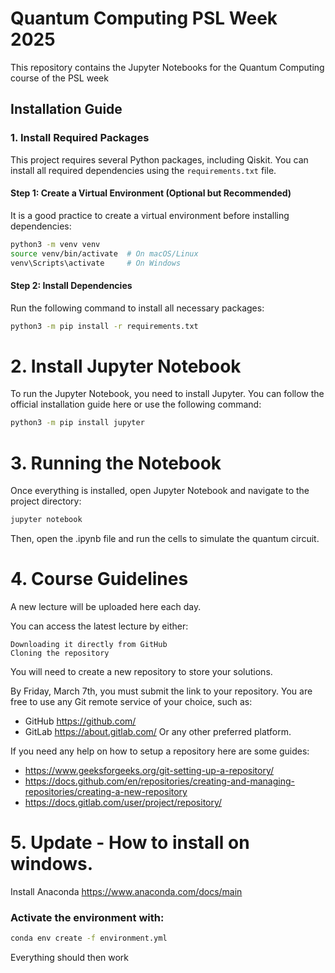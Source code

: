 # Quantum Computing PSL Week 2025

This repository contains the Jupyter Notebooks for the Quantum Computing course of the PSL week

## Installation Guide

### 1. Install Required Packages

This project requires several Python packages, including Qiskit. You can install all required dependencies using the `requirements.txt` file.

#### **Step 1: Create a Virtual Environment (Optional but Recommended)**
It is a good practice to create a virtual environment before installing dependencies:

```bash
python3 -m venv venv
source venv/bin/activate  # On macOS/Linux
venv\Scripts\activate     # On Windows
```

#### Step 2: Install Dependencies

Run the following command to install all necessary packages:

```bash
python3 -m pip install -r requirements.txt
```

# 2. Install Jupyter Notebook

To run the Jupyter Notebook, you need to install Jupyter. You can follow the official installation guide here or use the following command:

```bash
python3 -m pip install jupyter
```


# 3. Running the Notebook

Once everything is installed, open Jupyter Notebook and navigate to the project directory:

```bash
jupyter notebook
```

Then, open the .ipynb file and run the cells to simulate the quantum circuit.

# 4. Course Guidelines

A new lecture will be uploaded here each day.

You can access the latest lecture by either:

    Downloading it directly from GitHub
    Cloning the repository

You will need to create a new repository to store your solutions.

By Friday, March 7th, you must submit the link to your repository.
You are free to use any Git remote service of your choice, such as:
- GitHub https://github.com/
- GitLab https://about.gitlab.com/
Or any other preferred platform.

If you need any help on how to setup a repository here are some guides:
- https://www.geeksforgeeks.org/git-setting-up-a-repository/
- https://docs.github.com/en/repositories/creating-and-managing-repositories/creating-a-new-repository
- https://docs.gitlab.com/user/project/repository/

# 5. Update - How to install on windows.
Install Anaconda https://www.anaconda.com/docs/main

### Activate the environment with:

```bash
conda env create -f environment.yml
```

Everything should then work